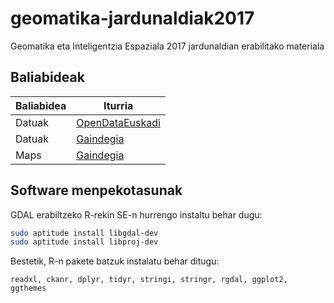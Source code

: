 # geomatika-jardunaldiak2017
Geomatika eta Inteligentzia Espaziala 2017 jardunaldian erabilitako materiala


## Baliabideak


| Baliabidea | Iturria |
| --- | --- |
| Datuak | [OpenDataEuskadi](http://www.eustat.euskadi.eus/t35-udalmap/en/contenidos/informacion/udalmap/en_udalmap/udalmap.html) |
| Datuak | [Gaindegia](http://www.datuak.eus) |
| Maps | [Gaindegia](http://www.euskalgeo.eus) |

## Software menpekotasunak

  GDAL erabiltzeko R-rekin SE-n hurrengo instaltu behar dugu:

```sh
sudo aptitude install libgdal-dev
sudo aptitude install libproj-dev
```

Bestetik, R-n pakete batzuk instalatu behar ditugu:
```
readxl, ckanr, dplyr, tidyr, stringi, stringr, rgdal, ggplot2, ggthemes
```

